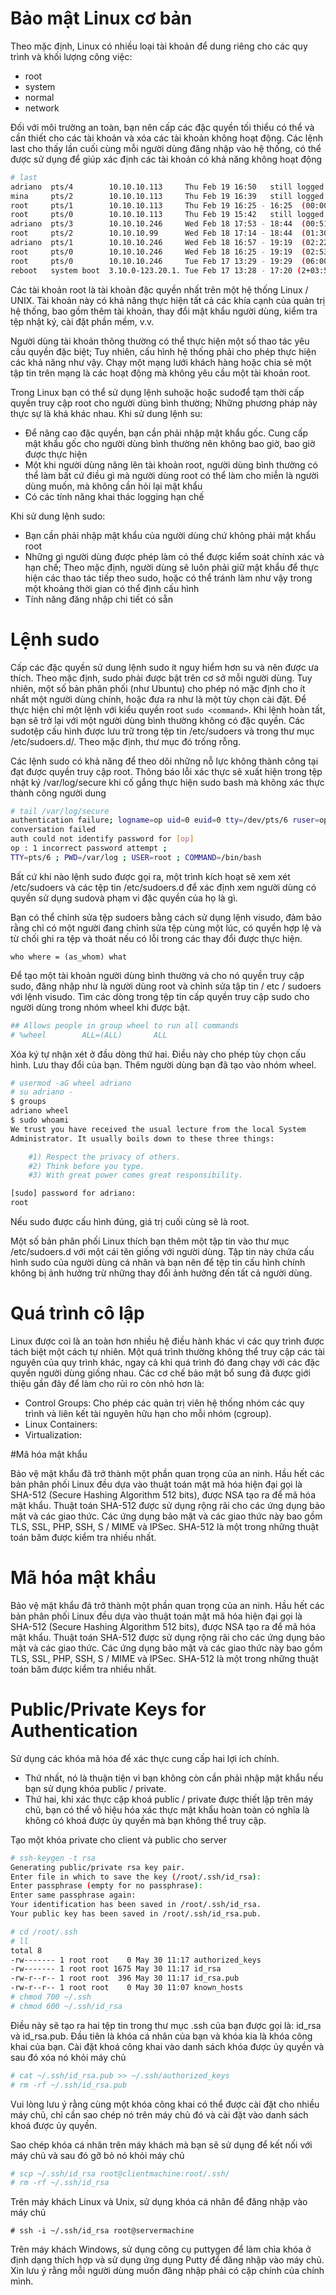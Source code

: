 # Bảo mật Linux cơ bảnTheo mặc định, Linux có nhiều loại tài khoản để dung riêng cho các quy trình và khối lượng công việc:- root- system- normal- networkĐối với môi trường an toàn, bạn nên cấp các đặc quyền tối thiểu có thể và cần thiết cho các tài khoản và xóa các tài khoản không hoạt động. Các lệnh last cho thấy lần cuối cùng mỗi người dùng đăng nhập vào hệ thống, có thể được sử dụng để giúp xác định các tài khoản có khả năng không hoạt động ```sh# lastadriano  pts/4        10.10.10.113     Thu Feb 19 16:50   still logged inmina     pts/2        10.10.10.113     Thu Feb 19 16:39   still logged inroot     pts/1        10.10.10.113     Thu Feb 19 16:25 - 16:25  (00:00)root     pts/0        10.10.10.113     Thu Feb 19 15:42   still logged inadriano  pts/3        10.10.10.246     Wed Feb 18 17:53 - 18:44  (00:51)root     pts/2        10.10.10.99      Wed Feb 18 17:14 - 18:44  (01:30)adriano  pts/1        10.10.10.246     Wed Feb 18 16:57 - 19:19  (02:22)root     pts/0        10.10.10.246     Wed Feb 18 16:25 - 19:19  (02:53)root     pts/0        10.10.10.246     Tue Feb 17 13:29 - 19:29  (06:00)reboot   system boot  3.10.0-123.20.1. Tue Feb 17 13:28 - 17:20 (2+03:51)```Các tài khoản root là tài khoản đặc quyền nhất trên một hệ thống Linux / UNIX. Tài khoản này có khả năng thực hiện tất cả các khía cạnh của quản trị hệ thống, bao gồm thêm tài khoản, thay đổi mật khẩu người dùng, kiểm tra tệp nhật ký, cài đặt phần mềm, v.v.Người dùng tài khoản thông thường có thể thực hiện một số thao tác yêu cầu quyền đặc biệt; Tuy nhiên, cấu hình hệ thống phải cho phép thực hiện các khả năng như vậy. Chạy một mạng lưới khách hàng hoặc chia sẻ một tập tin trên mạng là các hoạt động mà không yêu cầu một tài khoản root.Trong Linux bạn có thể sử dụng lệnh suhoặc hoặc sudođể tạm thời cấp quyền truy cập root cho người dùng bình thường; Những phương pháp này thực sự là khá khác nhau. Khi sử dung lệnh su:- Để nâng cao đặc quyền, bạn cần phải nhập mật khẩu gốc. Cung cấp mật khẩu gốc cho người dùng bình thường nên không bao giờ, bao giờ được thực hiện- Một khi người dùng nâng lên tài khoản root, người dùng bình thường có thể làm bất cứ điều gì mà người dùng root có thể làm cho miễn là người dùng muốn, mà không cần hỏi lại mật khẩu- Có các tính năng khai thác logging hạn chếKhi sử dung lệnh sudo:- Bạn cần phải nhập mật khẩu của người dùng chứ không phải mật khẩu root- Những gì người dùng được phép làm có thể được kiểm soát chính xác và hạn chế; Theo mặc định, người dùng sẽ luôn phải giữ mật khẩu để thực hiện các thao tác tiếp theo sudo, hoặc có thể tránh làm như vậy trong một khoảng thời gian có thể định cấu hình- Tính năng đăng nhập chi tiết có sẵn# Lệnh sudoCấp các đặc quyền sử dung lệnh sudo ít nguy hiểm hơn su và nên được ưa thích. Theo mặc định, sudo phải được bật trên cơ sở mỗi người dùng. Tuy nhiên, một số bản phân phối (như Ubuntu) cho phép nó mặc định cho ít nhất một người dùng chính, hoặc đưa ra như là một tùy chọn cài đặt. Để thực hiện chỉ một lệnh với kiểu quyền root ``sudo <command>``. Khi lệnh hoàn tất, bạn sẽ trở lại với một người dùng bình thường không có đặc quyền. Các sudotệp cấu hình được lưu trữ trong tệp tin /etc/sudoers và trong thư mục /etc/sudoers.d/. Theo mặc định, thư mục đó trống rỗng.Các lệnh sudo có khả năng để theo dõi những nỗ lực không thành công tại đạt được quyền truy cập root. Thông báo lỗi xác thực sẽ xuất hiện trong tệp nhật ký /var/log/secure  khi cố gắng thực hiện sudo bash mà không xác thực thành công người dung```sh# tail /var/log/secureauthentication failure; logname=op uid=0 euid=0 tty=/dev/pts/6 ruser=op rhost= user=opconversation failedauth could not identify password for [op]op : 1 incorrect password attempt ;TTY=pts/6 ; PWD=/var/log ; USER=root ; COMMAND=/bin/bash```Bất cứ khi nào lệnh sudo được gọi ra, một trình kích hoạt sẽ xem xét /etc/sudoers và các tệp tin /etc/sudoers.d để xác định xem người dùng có quyền sử dụng sudovà phạm vi đặc quyền của họ là gì.Bạn có thể chỉnh sửa tệp sudoers bằng cách sử dụng lệnh visudo, đảm bảo rằng chỉ có một người đang chỉnh sửa tệp cùng một lúc, có quyền hợp lệ và từ chối ghi ra tệp và thoát nếu có lỗi trong các thay đổi được thực hiện. ```who where = (as_whom) what```Để tạo một tài khoản người dùng bình thường và cho nó quyền truy cập sudo, đăng nhập như là người dùng root và chỉnh sửa tập tin / etc / sudoers với lệnh visudo. Tìm các dòng trong tệp tin cấp quyền truy cập sudo cho người dùng trong nhóm wheel khi được bật.```sh## Allows people in group wheel to run all commands# %wheel        ALL=(ALL)       ALL```Xóa ký tự nhận xét ở đầu dòng thứ hai. Điều này cho phép tùy chọn cấu hình. Lưu thay đổi của bạn. Thêm người dùng bạn đã tạo vào nhóm wheel.```sh# usermod -aG wheel adriano# su adriano -$ groupsadriano wheel$ sudo whoamiWe trust you have received the usual lecture from the local SystemAdministrator. It usually boils down to these three things:    #1) Respect the privacy of others.    #2) Think before you type.    #3) With great power comes great responsibility.[sudo] password for adriano:root```Nếu sudo được cấu hình đúng, giá trị cuối cùng sẽ là root.Một số bản phân phối Linux thích bạn thêm một tập tin vào thư mục /etc/sudoers.d với một cái tên giống với người dùng. Tập tin này chứa cấu hình sudo của người dùng cá nhân và bạn nên để tệp tin cấu hình chính không bị ảnh hưởng trừ những thay đổi ảnh hưởng đến tất cả người dùng.# Quá trình cô lậpLinux được coi là an toàn hơn nhiều hệ điều hành khác vì các quy trình được tách biệt một cách tự nhiên. Một quá trình thường không thể truy cập các tài nguyên của quy trình khác, ngay cả khi quá trình đó đang chạy với các đặc quyền người dùng giống nhau. Các cơ chế bảo mật bổ sung đã được giới thiệu gần đây để làm cho rủi ro còn nhỏ hơn là:- Control Groups: Cho phép các quản trị viên hệ thống nhóm các quy trình và liên kết tài nguyên hữu hạn cho mỗi nhóm (cgroup).- Linux Containers:- Virtualization: #Mã hóa mật khẩuBảo vệ mật khẩu đã trở thành một phần quan trọng của an ninh. Hầu hết các bản phân phối Linux đều dựa vào thuật toán mật mã hóa hiện đại gọi là SHA-512 (Secure Hashing Algorithm 512 bits), được NSA tạo ra để mã hóa mật khẩu. Thuật toán SHA-512 được sử dụng rộng rãi cho các ứng dụng bảo mật và các giao thức. Các ứng dụng bảo mật và các giao thức này bao gồm TLS, SSL, PHP, SSH, S / MIME và IPSec. SHA-512 là một trong những thuật toán băm được kiểm tra nhiều nhất.# Mã hóa mật khẩuBảo vệ mật khẩu đã trở thành một phần quan trọng của an ninh. Hầu hết các bản phân phối Linux đều dựa vào thuật toán mật mã hóa hiện đại gọi là SHA-512 (Secure Hashing Algorithm 512 bits), được NSA tạo ra để mã hóa mật khẩu. Thuật toán SHA-512 được sử dụng rộng rãi cho các ứng dụng bảo mật và các giao thức. Các ứng dụng bảo mật và các giao thức này bao gồm TLS, SSL, PHP, SSH, S / MIME và IPSec. SHA-512 là một trong những thuật toán băm được kiểm tra nhiều nhất.# Public/Private Keys for AuthenticationSử dụng các khóa mã hóa để xác thực cung cấp hai lợi ích chính. - Thứ nhất, nó là thuận tiện vì bạn không còn cần phải nhập mật khẩu nếu bạn sử dụng khóa public / private. - Thứ hai, khi xác thực cặp khoá public / private được thiết lập trên máy chủ, bạn có thể vô hiệu hóa xác thực mật khẩu hoàn toàn có nghĩa là không có khoá được ủy quyền mà bạn không thể truy cập.Tạo một khóa private cho client và public cho server```sh# ssh-keygen -t rsaGenerating public/private rsa key pair.Enter file in which to save the key (/root/.ssh/id_rsa):Enter passphrase (empty for no passphrase):Enter same passphrase again:Your identification has been saved in /root/.ssh/id_rsa.Your public key has been saved in /root/.ssh/id_rsa.pub.# cd /root/.ssh# lltotal 8-rw------- 1 root root    0 May 30 11:17 authorized_keys-rw------- 1 root root 1675 May 30 11:17 id_rsa-rw-r--r-- 1 root root  396 May 30 11:17 id_rsa.pub-rw-r--r-- 1 root root    0 May 30 11:07 known_hosts# chmod 700 ~/.ssh# chmod 600 ~/.ssh/id_rsa```Điều này sẽ tạo ra hai tệp tin trong thư mục .ssh của bạn được gọi là: id_rsa và id_rsa.pub. Đầu tiên là khóa cá nhân của bạn và khóa kia là khóa công khai của bạn. Cài đặt khoá công khai vào danh sách khóa được ủy quyền và sau đó xóa nó khỏi máy chủ```sh# cat ~/.ssh/id_rsa.pub >> ~/.ssh/authorized_keys# rm -rf ~/.ssh/id_rsa.pub```Vui lòng lưu ý rằng cùng một khóa công khai có thể được cài đặt cho nhiều máy chủ, chỉ cần sao chép nó trên máy chủ đó và cài đặt vào danh sách khoá được ủy quyền.Sao chép khóa cá nhân trên máy khách mà bạn sẽ sử dụng để kết nối với máy chủ và sau đó gỡ bỏ nó khỏi máy chủ```sh# scp ~/.ssh/id_rsa root@clientmachine:root/.ssh/# rm -rf ~/.ssh/id_rsa```Trên máy khách Linux và Unix, sử dụng khóa cá nhân để đăng nhập vào máy chủ```# ssh -i ~/.ssh/id_rsa root@servermachine```Trên máy khách Windows, sử dụng công cụ puttygen để làm chìa khóa ở định dạng thích hợp và sử dụng ứng dụng Putty để đăng nhập vào máy chủ. Xin lưu ý rằng mỗi người dùng muốn đăng nhập phải có cặp chính của chính mình.